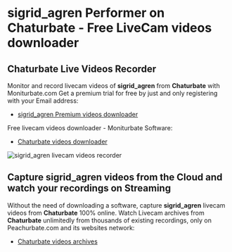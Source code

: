 # sigrid_agren Performer on Chaturbate - Free LiveCam videos downloader

## Chaturbate Live Videos Recorder

Monitor and record livecam videos of **sigrid_agren** from **Chaturbate** with Moniturbate.com
Get a premium trial for free by just and only registering with your Email address:
* [sigrid_agren Premium videos downloader](https://moniturbate.com/request-demo-licence-key.html)

Free livecam videos downloader - Moniturbate Software:
* [Chaturbate videos downloader](https://moniturbate.com/moniturbate-download-software.html)

![sigrid_agren livecam videos recorder](https://peachurnet.com/templates/moniturbate-software.png)


## Capture sigrid_agren videos from the Cloud and watch your recordings on Streaming

Without the need of downloading a software, capture **sigrid_agren** livecam videos from **Chaturbate** 100% online.
Watch Livecam archives from **Chaturbate** unlimitedly from thousands of existing recordings, only on Peachurbate.com and its websites network:
* [Chaturbate videos archives](https://peachurnet.com/)